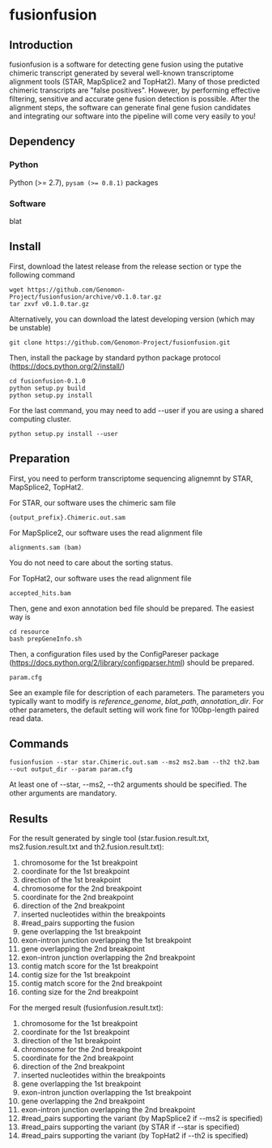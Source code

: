 # fusionfusion 

## Introduction

fusionfusion is a software for detecting gene fusion 
using the putative chimeric transcript generated by several well-known transcriptome alignment tools (STAR, MapSplice2 and TopHat2).
Many of those predicted chimeric transcripts are "false positives".
However, by performing effective filtering, sensitive and accurate gene fusion detection is possible.
After the alignment steps, the software can generate final gene fusion candidates
and integrating our software into the pipeline will come very easily to you!

## Dependency

### Python
Python (>= 2.7), `pysam (>= 0.8.1)` packages

### Software
blat

## Install

First, download the latest release from the release section or type the following command
```
wget https://github.com/Genomon-Project/fusionfusion/archive/v0.1.0.tar.gz
tar zxvf v0.1.0.tar.gz
```

Alternatively, you can download the latest developing version (which may be unstable)
```
git clone https://github.com/Genomon-Project/fusionfusion.git
```

Then, install the package by standard python package protocol (https://docs.python.org/2/install/)
```
cd fusionfusion-0.1.0
python setup.py build
python setup.py install
```

For the last command, you may need to add --user if you are using a shared computing cluster.
```
python setup.py install --user
```

## Preparation

First, you need to perform transcriptome sequencing alignemnt by STAR, MapSplice2, TopHat2. 

For STAR, our software uses the chimeric sam file
```
{output_prefix}.Chimeric.out.sam
```

For MapSplice2, our software uses the read alignment file
```
alignments.sam (bam)
```
You do not need to care about the sorting status.

For TopHat2, our software uses the read alignment file
```
accepted_hits.bam
```

Then, gene and exon annotation bed file should be prepared.
The easiest way is
```
cd resource
bash prepGeneInfo.sh
```

Then, a configuration files used by the ConfigPareser package (https://docs.python.org/2/library/configparser.html) 
should be prepared.
```
param.cfg
```
See an example file for description of each parameters.
The parameters you typically want to modify is *reference_genome*, *blat_path*, *annotation_dir*.
For other parameters, the default setting will work fine for 100bp-length paired read data.

## Commands

```
fusionfusion --star star.Chimeric.out.sam --ms2 ms2.bam --th2 th2.bam --out output_dir --param param.cfg
```
At least one of --star, --ms2, --th2 arguments should be specified.
The other arguments are mandatory.

## Results

For the result generated by single tool (star.fusion.result.txt, ms2.fusion.result.txt and th2.fusion.result.txt):

1. chromosome for the 1st breakpoint
1. coordinate for the 1st breakpoint
1. direction of the 1st breakpoint
1. chromosome for the 2nd breakpoint
1. coordinate for the 2nd breakpoint
1. direction of the 2nd breakpoint
1. inserted nucleotides within the breakpoints
1. #read_pairs supporting the fusion
1. gene overlapping the 1st breakpoint
1. exon-intron junction overlapping the 1st breakpoint
1. gene overlapping the 2nd breakpoint
1. exon-intron junction overlapping the 2nd breakpoint
1. contig match score for the 1st breakpoint
1. contig size for the 1st breakpoint
1. contig match score for the 2nd breakpoint
1. conting size for the 2nd breakpoint

For the merged result (fusionfusion.result.txt):

1. chromosome for the 1st breakpoint
1. coordinate for the 1st breakpoint
1. direction of the 1st breakpoint
1. chromosome for the 2nd breakpoint
1. coordinate for the 2nd breakpoint
1. direction of the 2nd breakpoint 
1. inserted nucleotides within the breakpoints 
1. gene overlapping the 1st breakpoint
1. exon-intron junction overlapping the 1st breakpoint
1. gene overlapping the 2nd breakpoint
1. exon-intron junction overlapping the 2nd breakpoint
1. #read_pairs supporting the variant (by MapSplice2 if --ms2 is specified)
1. #read_pairs supporting the variant (by STAR if --star is specified)
1. #read_pairs supporting the variant (by TopHat2 if --th2 is specified)

